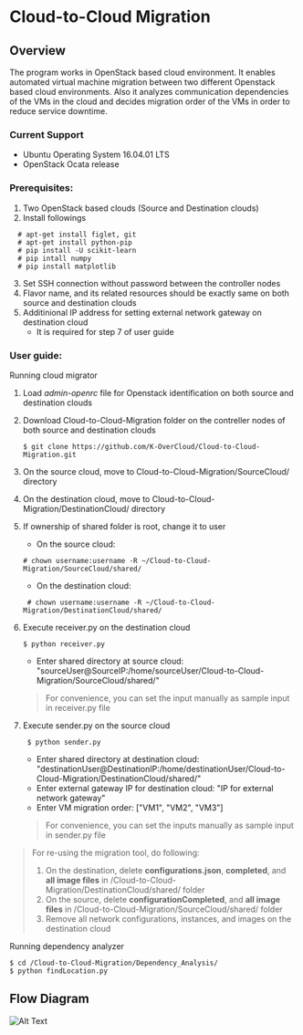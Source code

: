 # Cloud-to-Cloud Migration 

## Overview ##
The program works in OpenStack based cloud environment. It enables automated virtual machine migration between two different Openstack based cloud environments. Also it analyzes communication dependencies of the VMs in the cloud and decides migration order of the VMs in order to reduce service downtime. 

### Current Support ###
* Ubuntu Operating System 16.04.01 LTS
* OpenStack Ocata release

### Prerequisites: ###
1. Two OpenStack based clouds (Source and Destination clouds)
2. Install followings 
```
  # apt-get install figlet, git
  # apt-get install python-pip
  # pip install -U scikit-learn
  # pip intall numpy 
  # pip install matplotlib  
```
3. Set SSH connection without password between the controller nodes
4. Flavor name, and its related resources should be exactly same on both source and destination clouds
5. Additinional IP address for setting external network gateway on destination cloud 
   - It is required for step 7 of user guide

### User guide: ###
Running cloud migrator
1. Load *admin-openrc* file for Openstack identification on both source and destination clouds
2. Download Cloud-to-Cloud-Migration folder on the contreller nodes of both source and destination clouds 
   ```
   $ git clone https://github.com/K-OverCloud/Cloud-to-Cloud-Migration.git
   ```
3. On the source cloud, move to Cloud-to-Cloud-Migration/SourceCloud/ directory
4. On the destination cloud, move to Cloud-to-Cloud-Migration/DestinationCloud/ directory
5. If ownership of shared folder is root, change it to user 
   - On the source cloud: 
    ```
    # chown username:username -R ~/Cloud-to-Cloud-Migration/SourceCloud/shared/
    ```
   - On the destination cloud:
   ```
    # chown username:username -R ~/Cloud-to-Cloud-Migration/DestinationCloud/shared/
    ```
6. Execute receiver.py on the destination cloud 
     ```
     $ python receiver.py
     ```
     - Enter shared directory at source cloud: "sourceUser@SourceIP:/home/sourceUser/Cloud-to-Cloud-Migration/SourceCloud/shared/"  
     > For convenience, you can set the input manually as sample input in receiver.py file
 
7. Execute sender.py on the source cloud 
    ```
     $ python sender.py
    ```
   - Enter shared directory at destination cloud: "destinationUser@DestinationIP:/home/destinationUser/Cloud-to-Cloud-Migration/DestinationCloud/shared/"
   - Enter external gateway IP for destination cloud: "IP for external network gateway" 
   - Enter VM migration order: ["VM1", "VM2", "VM3"]
   > For convenience, you can set the inputs manually as sample input in sender.py file
 
 >  For re-using the migration tool, do following:
 >  1. On the destination, delete **configurations.json**, **completed**, and **all image files** in /Cloud-to-Cloud-Migration/DestinationCloud/shared/ folder
 >  2. On the source, delete **configurationCompleted**, and **all image files** in /Cloud-to-Cloud-Migration/SourceCloud/shared/ folder
 >  3. Remove all network configurations, instances, and images on the destination cloud 

Running dependency analyzer
```
$ cd /Cloud-to-Cloud-Migration/Dependency_Analysis/
$ python findLocation.py

```
## Flow Diagram
![Alt Text](https://raw.githubusercontent.com/K-OverCloud/Cloud-to-Cloud-Migration/master/FlowDiagram.png)


